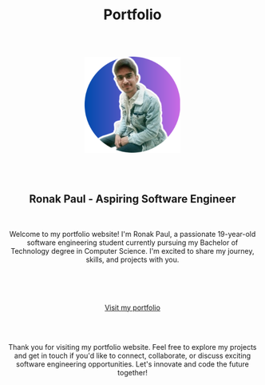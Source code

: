 <h1 align="center"> Portfolio </h1>
<br><br>

<p align="center">
<img src="public/logo192.png" alt="My image"/>
</p>

<br><br>
<h2 align="center">Ronak Paul - Aspiring Software Engineer</h2>
<br>

<p align="center">Welcome to my portfolio website! I'm Ronak Paul, a passionate 19-year-old software engineering student currently pursuing my Bachelor of Technology degree in Computer Science. I'm excited to share my journey, skills, and projects with you.</p>
<br><br><br>

<p align="center">
<a href="https://ronak-pal1.github.io/Portfolio/">Visit my portfolio</a>
</p>

<br><br>

<p align="center" > Thank you for visiting my portfolio website. Feel free to explore my projects and get in touch if you'd like to connect, collaborate, or discuss exciting software engineering opportunities. Let's innovate and code the future together!</p>
